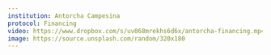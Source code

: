 ```yaml
---
institution: Antorcha Campesina
protocol: Financing
video: https://www.dropbox.com/s/uv068mrekhs6d6x/antorcha-financing.mp4?raw=1
image: https://source.unsplash.com/random/320x180
---
```

